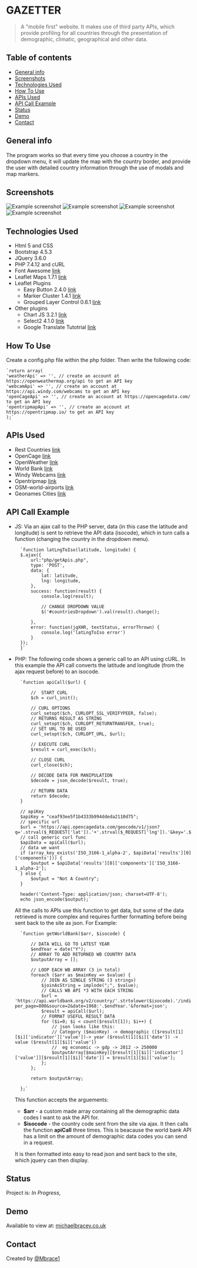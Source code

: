 # GAZETTER
> A "mobile first" website. It makes use of third party APIs, which provide profiling for all countries through the presentation of demographic, climatic, geographical and other data.

## Table of contents
* [General info](#general-info)
* [Screenshots](#screenshots)
* [Technologies Used](#technologies-used)
* [How To Use](#how-to-use)
* [APIs Used](#apis-used)
* [API Call Example](#api-call-example)
* [Status](#status)
* [Demo](#demo)
* [Contact](#contact)

## General info
The program works so that every time you choose a country in the dropdown menu, it will update the map with the country border, and provide the user with detailed country information through the use of modals and map markers.

## Screenshots
![Example screenshot](./images/Screenshot1.png)
![Example screenshot](./images/Screenshot2.png)
![Example screenshot](./images/Screenshot3.png)
![Example screenshot](./images/Screenshot4.png)

## Technologies Used
* Html 5 and CSS
* Bootstrap 4.5.3
* JQuery 3.6.0
* PHP 7.4.12 and cURL
* Font Awesome [link](https://fontawesome.com/)
* Leaflet Maps 1.7.1 [link](https://leafletjs.com/)
* Leaflet Plugins
    * Easy Button  2.4.0 [link](https://github.com/CliffCloud/Leaflet.EasyButton)
    * Marker Cluster 1.4.1 [link](https://github.com/Leaflet/Leaflet.markercluster)
    * Grouped Layer Control 0.6.1 [link](https://github.com/ismyrnow/leaflet-groupedlayercontrol)
* Other plugins
    * Chart JS 3.2.1 [link](https://www.chartjs.org/)
    * Select2 4.1.0 [link](https://select2.org/)
    * Google Translate Tutotrial [link](https://www.w3schools.com/howto/howto_google_translate.asp)

## How To Use
Create a config.php file within the php folder. Then write the following code:

    `return array(
    'weatherApi' => '', // create an account at https://openweathermap.org/api to get an API key
    'webcamApi' => '', // create an account at https://api.windy.com/webcams to get an API key
    'openCageApi' => '', // create an account at https://opencagedata.com/ to get an API key
    'opentripmapApi' => '', // create an account at https://opentripmap.io/ to get an API key
    );`

## APIs Used
* Rest Countries [link](https://restcountries.eu/)
* OpenCage [link](https://opencagedata.com/)
* OpenWeather [link](https://openweathermap.org/api)
* World Bank [link](https://data.worldbank.org/)
* Windy Webcams [link](https://api.windy.com/webcams)
* Opentripmap [link](https://opentripmap.io/)
* OSM-world-airports [link](https://babel.opendatasoft.com/explore/dataset/osm-world-airports/information/)
* Geonames Cities [link](https://public.opendatasoft.com/explore/dataset/geonames-all-cities-with-a-population-1000/information/?disjunctive.country)

## API Call Example
* JS:
    Via an ajax call to the PHP server, data (in this case the latitude and longitude) is sent to retrieve the API data (isocode), which in turn calls a function (changing the country in the dropdown menu).

        `function latLngToIso(latitude, longitude) {
        $.ajax({
            url:"php/getApis.php",
            type: 'POST',
            data: {
                lat: latitude,
                lng: longitude,
            },
            success: function(result) {
                console.log(result);
        
                // CHANGE DROPDOWN VALUE
                $('#countriesDropdown').val(result).change();
        
            },
            error: function(jqXHR, textStatus, errorThrown) {
                console.log('latLngToIso error')
            }
        });
        }`
    
* PHP:
    The following code shows a generic call to an API using cURL. In this example the API call converts the latitude and longitude (from the ajax request before) to an isocode.
    
        `function apiCall($url) {

            //  START CURL
            $ch = curl_init();

            // CURL OPTIONS
            curl_setopt($ch, CURLOPT_SSL_VERIFYPEER, false);
            // RETURNS RESULT AS STRING
            curl_setopt($ch, CURLOPT_RETURNTRANSFER, true);
            // SET URL TO BE USED
            curl_setopt($ch, CURLOPT_URL, $url);

            // EXECUTE CURL
            $result = curl_exec($ch);

            // CLOSE CURL
            curl_close($ch);

            // DECODE DATA FOR MANIPULATION
            $decode = json_decode($result, true);

            // RETURN DATA
            return $decode;
        }
        
        // apiKey
        $apiKey = "ceaf93ee5f1b4333b994ddeda2110d75";
        // specific url
        $url = 'https://api.opencagedata.com/geocode/v1/json?q='.strval($_REQUEST['lat']).'+'.strval($_REQUEST['lng']).'&key='.$apiKey;
        // call generic curl func
        $apiData = apiCall($url);
        // data we want
        if (array_key_exists('ISO_3166-1_alpha-2', $apiData['results'][0]['components'])) {
            $output = $apiData['results'][0]['components']['ISO_3166-1_alpha-2'];
        } else {
            $output = "Not A Country";
        }
        
        header('Content-Type: application/json; charset=UTF-8');
        echo json_encode($output);`

    All the calls to APIs use this function to get data, but some of the data retrieved is more complex and requires further formatting before being sent back to the site as json. For Example:  
    
        `function getWorldBank($arr, $isocode) {

            // DATA WILL GO TO LATEST YEAR
            $endYear = date("Y");
            // ARRAY TO ADD RETURNED WB COUNTRY DATA
            $outputArray = [];

            // LOOP EACH WB ARRAY (3 in total)
            foreach ($arr as $mainKey => $value) {
                // JOIN AS SINGLE STRING (3 strings)
                $joinAsString = implode(";", $value);
                // CALLS WB API *3 WITH EACH STRING
                $url = 'https://api.worldbank.org/v2/country/'.strtolower($isocode).'/indicator/'.$joinAsString.'?per_page=800&source=2&date=1968:'.$endYear.'&format=json';
                $result = apiCall($url);
                // FORMAT USEFUL RESULT DATA
                for ($i=0; $i < count($result[1]); $i++) {
                    // json looks like this:
                    // Category ($mainKey) -> demographic ([$result[1][$i]['indicator']['value'])-> year ($result[1][$i]['date']) -> value ($result[1][$i]['value'])
                    //  eg economic -> gdp -> 2012 -> 250000
                    $outputArray[$mainKey][$result[1][$i]['indicator']['value']][$result[1][$i]['date']] = $result[1][$i]['value'];
                };
            };

            return $outputArray;

        };`
    
    This function accepts the arguements: 
    * **$arr** - a custom made array containing all the demographic data codes I want to ask the API for. 
    * **$isocode** - the country code sent from the site via ajax. 
    It then calls the function **apiCall** three times. This is beacause the world bank API has a limit on the amount of demographic data codes you can send in a request.
    
    It is then formatted into easy to read json and sent back to the site, which jquery can then display.  


## Status
Project is: _In Progress_, 

## Demo
Available to view at: [michaelbracey.co.uk](https://michaelbracey.co.uk/project1.html)

## Contact
Created by [@Mbrace1](https://github.com/Mbrace1)